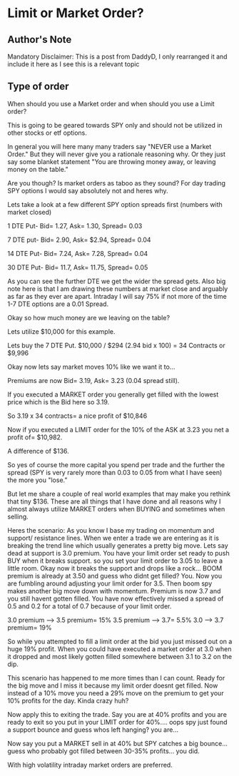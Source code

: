 # Limit or Market Order?

## Author's Note
Mandatory Disclaimer: This is a post from DaddyD, I only rearranged it and include it here as I see this is a relevant topic

## Type of order
When should you use a Market order and when should you use a Limit order?

This is going to be geared towards SPY only and should not be utilized in other stocks or etf options. 

In general you will here many many traders say "NEVER use a Market Order." But they will never give you a rationale reasoning why. Or they just say some blanket statement "You are throwing money away, or leaving money on the table."

Are you though? Is market orders as taboo as they sound? For day trading SPY options I would say absolutely not and heres why. 

Lets take a look at a few different SPY option spreads first (numbers with market closed)

1 DTE Put- Bid= 1.27, Ask= 1.30, Spread= 0.03

7 DTE put- Bid= 2.90, Ask= $2.94, Spread= 0.04

14 DTE Put- Bid= 7.24, Ask= 7.28, Spread= 0.04

30 DTE Put- Bid= 11.7, Ask= 11.75, Spread= 0.05

As you can see the further DTE we get the wider the spread gets. Also big note here is that I am drawing these numbers at market close and arguably as far as they ever are apart. Intraday I will say 75% if not more of the time 1-7 DTE options are a 0.01 Spread. 

Okay so how much money are we leaving on the table?

Lets utilize $10,000 for this example.

Lets buy the 7 DTE Put. $10,000 / $294 (2.94 bid x 100) = 34 Contracts or $9,996

Okay now lets say market moves 10% like we want it to... 

Premiums are now Bid= 3.19, Ask= 3.23 (0.04 spread still). 

If you executed a MARKET order you generally get filled with the lowest price which is the Bid here so 3.19. 

So 3.19 x 34 contracts=  a nice profit of $10,846

Now if you executed a LIMIT order for the 10% of the ASK at 3.23 you net a profit of= $10,982.

A difference of $136. 

So yes of course the more capital you spend per trade and the further the spread (SPY is very rarely more than 0.03 to 0.05 from what I have seen) the more you "lose." 

But let me share a couple of real world examples that may make you rethink that tiny $136.
These are all things that I have done and all reasons why I almost always utilize MARKET orders when BUYING and sometimes when selling. 

Heres the scenario: As you know I base my trading on momentum and support/ resistance lines. When we enter a trade we are entering as it is breaking the trend line which usually generates a pretty big move. Lets say dead at support is 3.0 premium. You have your limit order set ready to push BUY when it breaks support. so you set your limit order to 3.05 to leave a little room. Okay now it breaks the support and drops like a rock... BOOM premium is already at 3.50 and guess who didnt get filled? You. Now you are fumbling around adjusting your limit order for 3.5. Then boom spy makes another big move down with momentum. Premium is now 3.7 and you still havent gotten filled. 
You have now effectively missed a spread of 0.5 and 0.2 for a total of 0.7 because of your limit order. 

3.0 premium --> 3.5 premium= 15%
3.5 premium --> 3.7= 5.5% 
3.0 --> 3.7 premium= 19% 

So while you attempted to fill a limit order at the bid you just missed out on a huge 19% profit. When you could have executed a market order at 3.0 when it dropped and most likely gotten filled somewhere between 3.1 to 3.2 on the dip. 

This scenario has happened to me more times than I can count. Ready for the big move and I miss it because my limit order doesnt get filled. Now instead of a 10% move you need a 29% move on the premium to get your 10% profits for the day. Kinda crazy huh?

Now apply this to exiting the trade. Say you are at 40% profits and you are ready to exit so you put in your LIMIT order for 40%.... oops spy just found a support bounce and guess whos left hanging? you are... 

Now say you put a MARKET sell in at 40% but SPY catches a big bounce... guess who probably got filled between 30-35% profits... you did. 

With high volatility intraday market orders are preferred.
